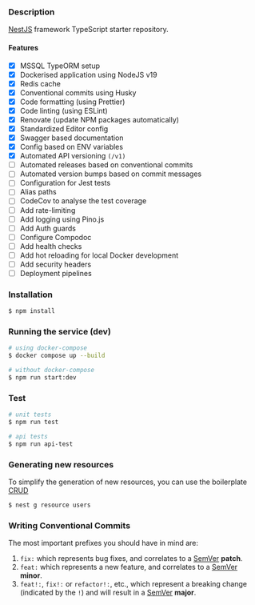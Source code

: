 ### Description

[NestJS](https://github.com/nestjs/nest) framework TypeScript starter repository.

#### Features

- [x] MSSQL TypeORM setup
- [x] Dockerised application using NodeJS v19
- [x] Redis cache
- [x] Conventional commits using Husky
- [x] Code formatting (using Prettier)
- [x] Code linting (using ESLint)
- [x] Renovate (update NPM packages automatically)
- [x] Standardized Editor config
- [x] Swagger based documentation
- [x] Config based on ENV variables
- [x] Automated API versioning `(/v1)`
- [ ] Automated releases based on conventional commits
- [ ] Automated version bumps based on commit messages
- [ ] Configuration for Jest tests
- [ ] Alias paths
- [ ] CodeCov to analyse the test coverage
- [ ] Add rate-limiting
- [ ] Add logging using Pino.js
- [ ] Add Auth guards
- [ ] Configure Compodoc
- [ ] Add health checks
- [ ] Add hot reloading for local Docker development
- [ ] Add security headers
- [ ] Deployment pipelines

### Installation

```bash
$ npm install
```

### Running the service (dev)

```bash
# using docker-compose
$ docker compose up --build
```

```bash
# without docker-compose
$ npm run start:dev
```

### Test

```bash
# unit tests
$ npm run test

# api tests
$ npm run api-test
```

### Generating new resources

To simplify the generation of new resources, you can use the boilerplate [CRUD](https://docs.nestjs.com/recipes/crud-generator)

```bash
$ nest g resource users
```

### Writing Conventional Commits

The most important prefixes you should have in mind are:

1. `fix:` which represents bug fixes, and correlates to a [SemVer](https://semver.org/) **patch**.
2. `feat:` which represents a new feature, and correlates to a [SemVer](https://semver.org/) **minor**.
3. `feat!:`, `fix!:` or `refactor!:`, etc., which represent a breaking change (indicated by the `!`) and will result in a [SemVer](https://semver.org/) **major**.
